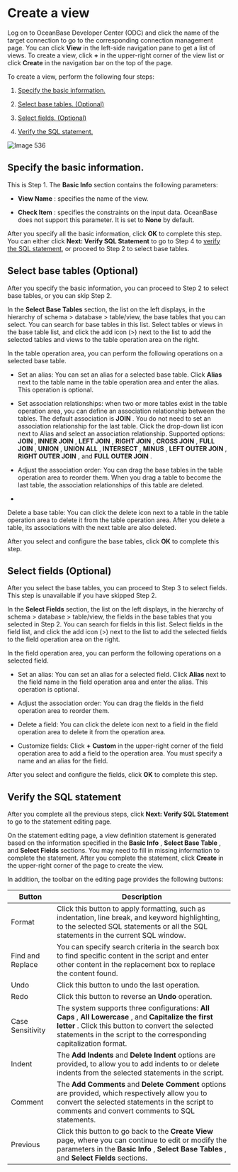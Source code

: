 Create a view 
==================================

Log on to OceanBase Developer Center (ODC) and click the name of the target connection to go to the corresponding connection management page. You can click **View** in the left-side navigation pane to get a list of views. To create a view, click **+** in the upper-right corner of the view list or click **Create** in the navigation bar on the top of the page. 

To create a view, perform the following four steps:

1. [Specify the basic information.](#section-r7d-z3x-n9y)

   

2. [Select base tables. (Optional)](#section-mgv-vsa-a6z)

   

3. [Select fields. (Optional)](#section-h4l-2km-1zy)

   

4. [Verify the SQL statement.](#section-qto-wsv-gsi)

   




![Image 536](https://help-static-aliyun-doc.aliyuncs.com/assets/img/en-US/4889620261/p268006.png)

Specify the basic information. 
---------------------------------------------------

This is Step 1. The **Basic Info** section contains the following parameters:

* **View Name** : specifies the name of the view.

  

* **Check Item** : specifies the constraints on the input data. OceanBase does not support this parameter. It is set to **None** by default.

  




After you specify all the basic information, click **OK** to complete this step. You can either click **Next: Verify SQL Statement** to go to Step 4 to [verify the SQL statement](#section-qto-wsv-gsi), or proceed to Step 2 to select base tables.

Select base tables (Optional) 
--------------------------------------------------

After you specify the basic information, you can proceed to Step 2 to select base tables, or you can skip Step 2. 

In the **Select Base Tables** section, the list on the left displays, in the hierarchy of schema \> database \> table/view, the base tables that you can select. You can search for base tables in this list. Select tables or views in the base table list, and click the add icon (\>) next to the list to add the selected tables and views to the table operation area on the right. 

In the table operation area, you can perform the following operations on a selected base table.

* Set an alias: You can set an alias for a selected base table. Click **Alias** next to the table name in the table operation area and enter the alias. This operation is optional.

  

* Set association relationships: when two or more tables exist in the table operation area, you can define an association relationship between the tables. The default association is **JOIN** . You do not need to set an association relationship for the last table. Click the drop-down list icon next to Alias and select an association relationship. Supported options: **JOIN** , **INNER JOIN** , **LEFT JOIN** , **RIGHT JOIN** , **CROSS JOIN** , **FULL JOIN** , **UNION** , **UNION ALL** , **INTERSECT** , **MINUS** , **LEFT OUTER JOIN** , **RIGHT OUTER JOIN** , and **FULL OUTER JOIN** .

  

* Adjust the association order: You can drag the base tables in the table operation area to reorder them. When you drag a table to become the last table, the association relationships of this table are deleted.

  

*

  Delete a base table: You can click the delete icon next to a table in the table operation area to delete it from the table operation area. After you delete a table, its associations with the next table are also deleted.
  




After you select and configure the base tables, click **OK** to complete this step.

Select fields (Optional) 
---------------------------------------------

After you select the base tables, you can proceed to Step 3 to select fields. This step is unavailable if you have skipped Step 2. 

In the **Select Fields** section, the list on the left displays, in the hierarchy of schema \> database \> table/view, the fields in the base tables that you selected in Step 2. You can search for fields in this list. Select fields in the field list, and click the add icon (\>) next to the list to add the selected fields to the field operation area on the right. 

In the field operation area, you can perform the following operations on a selected field.

* Set an alias: You can set an alias for a selected field. Click **Alias** next to the field name in the field operation area and enter the alias. This operation is optional.

  

* Adjust the association order: You can drag the fields in the field operation area to reorder them.

  

* Delete a field: You can click the delete icon next to a field in the field operation area to delete it from the operation area.

  

* Customize fields: Click **+** **Custom** in the upper-right corner of the field operation area to add a field to the operation area. You must specify a name and an alias for the field.

  




After you select and configure the fields, click **OK** to complete this step.

Verify the SQL statement 
---------------------------------------------

After you complete all the previous steps, click **Next: Verify SQL Statement** to go to the statement editing page. 

On the statement editing page, a view definition statement is generated based on the information specified in the **Basic Info** , **Select Base Table** , and **Select Fields** sections. You may need to fill in missing information to complete the statement. After you complete the statement, click **Create** in the upper-right corner of the page to create the view. 

In addition, the toolbar on the editing page provides the following buttons:


|      Button      |                                                                                                            Description                                                                                                            |
|------------------|-----------------------------------------------------------------------------------------------------------------------------------------------------------------------------------------------------------------------------------|
| Format           | Click this button to apply formatting, such as indentation, line break, and keyword highlighting, to the selected SQL statements or all the SQL statements in the current SQL window.                                             |
| Find and Replace | You can specify search criteria in the search box to find specific content in the script and enter other content in the replacement box to replace the content found.                                                             |
| Undo             | Click this button to undo the last operation.                                                                                                                                                                                     |
| Redo             | Click this button to reverse an **Undo** operation.                                                                                                                                                                               |
| Case Sensitivity | The system supports three configurations: **All Caps** , **All Lowercase** , and **Capitalize the first letter** . Click this button to convert the selected statements in the script to the corresponding capitalization format. |
| Indent           | The **Add Indents** and **Delete Indent** options are provided, to allow you to add indents to or delete indents from the selected statements in the script.                                                                      |
| Comment          | The **Add Comments** and **Delete Comment** options are provided, which respectively allow you to convert the selected statements in the script to comments and convert comments to SQL statements.                               |
| Previous         | Click this button to go back to the **Create** **View** page, where you can continue to edit or modify the parameters in the **Basic Info** , **Select Base Tables** , and **Select Fields** sections.                            |



